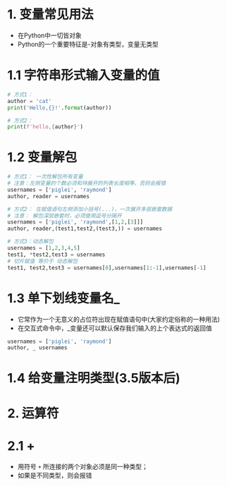 # 1. 变量常见用法
* 在Python中一切皆对象
* Python的一个重要特征是-对象有类型，变量无类型
# 1.1 字符串形式输入变量的值
```python
# 方式1：
author = 'cat'
print('Hello,{}!'.format(author))

# 方式2：
print(f'hello,{author}')
```
# 1.2 变量解包
```python
# 方式1： 一次性解包所有变量
# 注意：左侧变量的个数必须和待展开的列表长度相等，否则会报错
usernames = ['piglei', 'raymond']
author, reader = usernames

# 方式2： 在赋值语句左侧添加小括号(...)，一次展开多层嵌套数据
# 注意： 解包深层嵌套时，必须使用逗号分隔开
usernames = ['piglei', 'raymond',[1,2,[3]]]
author, reader,(test1,test2,(test3,)) = usernames

# 方式3：动态解包
usernames = [1,2,3,4,5]
test1, *test2,test3 = usernames
# 切片赋值 等价于 动态解包
test1, test2,test3 = usernames[0],usernames[1:-1],usernames[-1]
```
# 1.3 单下划线变量名_
* 它常作为一个无意义的占位符出现在赋值语句中(大家约定俗称的一种用法)
* 在交互式命令中，_变量还可以默认保存我们输入的上个表达式的返回值
```python
usernames = ['piglei', 'raymond']
author, _ usernames
```

# 1.4 给变量注明类型(3.5版本后)

# 2. 运算符
# 2.1 +
* 用符号 ```+``` 所连接的两个对象必须是同一种类型；
* 如果是不同类型，则会报错
